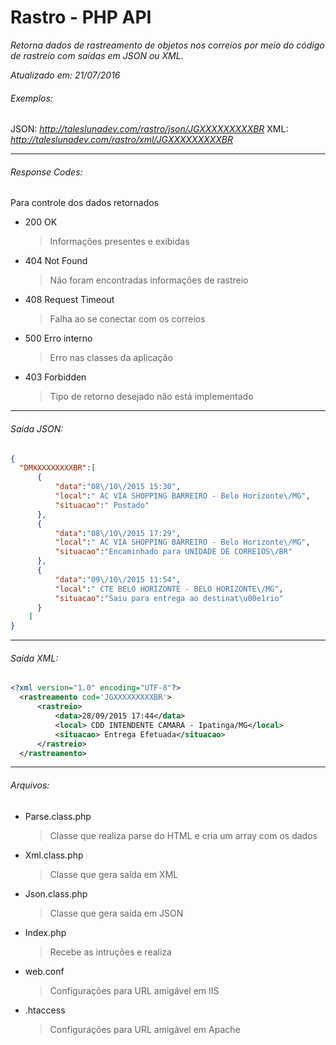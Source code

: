 # Rastro - PHP API
*Retorna dados de rastreamento de objetos nos correios por meio do código de rastreio com saídas em JSON ou XML.*

*Atualizado em: 21/07/2016*

###### Exemplos:
 JSON: 
    *http://taleslunadev.com/rastro/json/JGXXXXXXXXXBR*
 XML:
    *http://taleslunadev.com/rastro/xml/JGXXXXXXXXXBR*
  
------------------------------------------

###### Response Codes:

 Para controle dos dados retornados
 
 * 200 OK
    > Informações presentes e exibidas
 * 404 Not Found
    > Não foram encontradas informações de rastreio
 * 408 Request Timeout 
    > Falha ao se conectar com os correios
 * 500 Erro interno 
    > Erro nas classes da aplicação
 * 403 Forbidden
    > Tipo de retorno desejado não está implementado


------------------------------------------

###### Saída JSON:
  ``` JSON
{
	"DMXXXXXXXXXBR":[
		{
			"data":"08\/10\/2015 15:30",
			"local":" AC VIA SHOPPING BARREIRO - Belo Horizonte\/MG",
			"situacao":" Postado"
		},
		{
			"data":"08\/10\/2015 17:29",
			"local":" AC VIA SHOPPING BARREIRO - Belo Horizonte\/MG",
			"situacao":"Encaminhado para UNIDADE DE CORREIOS\/BR"
		},
		{
			"data":"09\/10\/2015 11:54",
			"local":" CTE BELO HORIZONTE - BELO HORIZONTE\/MG",
			"situacao":"Saiu para entrega ao destinat\u00e1rio"
		}
	  ]
  }
  ```

------------------------------------------

###### Saída XML:
  ``` XML
  <?xml version="1.0" encoding="UTF-8"?>
    <rastreamento cod='JGXXXXXXXXXBR'>
	    <rastreio>
		    <data>28/09/2015 17:44</data>
		    <local> CDD INTENDENTE CAMARA - Ipatinga/MG</local>
		    <situacao> Entrega Efetuada</situacao>
	    </rastreio>
    </rastreamento>
  ```

------------------------------------------

###### Arquivos:
  - Parse.class.php
    >Classe que realiza parse do HTML e cria um array com os dados
  
  - Xml.class.php
    >Classe que gera saída em XML
  
  - Json.class.php
    >Classe que gera saída em JSON
  
  - Index.php
    >Recebe as intruções e realiza
  
  - web.conf
    >Configurações para URL amigável em IIS
  
  - .htaccess
    >Configurações para URL amigável em Apache
